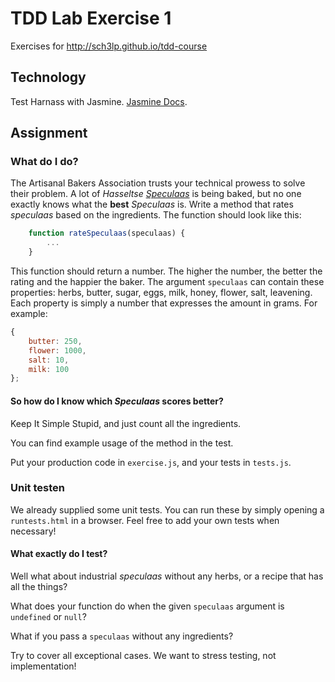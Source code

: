 # TDD Lab Exercise 1

Exercises for http://sch3lp.github.io/tdd-course

## Technology

Test Harnass with Jasmine. [Jasmine Docs](https://jasmine.github.io/).

## Assignment

### What do I do?

The Artisanal Bakers Association trusts your technical prowess to solve their problem. A lot of _Hasseltse [Speculaas](https://en.wikipedia.org/wiki/Speculaas)_ is being baked, but no one exactly knows what the **best** _Speculaas_ is. Write a method that rates _speculaas_ based on the ingredients. The function should look like this:

```javascript
	function rateSpeculaas(speculaas) {
		...
	}
```

This function should return a number. The higher the number, the better the rating and the happier the baker.
The argument `speculaas` can contain these properties:
herbs, butter, sugar, eggs, milk, honey, flower, salt, leavening. Each property is simply a number that expresses the amount in grams. For example:


```javascript
{
    butter: 250,
    flower: 1000,
    salt: 10,
    milk: 100
};
```

#### So how do I know which _Speculaas_ scores better?
Keep It Simple Stupid, and just count all the ingredients.

You can find example usage of the method in the test.

Put your production code in `exercise.js`, and your tests in `tests.js`.

### Unit testen

We already supplied some unit tests. You can run these by simply opening a `runtests.html` in a browser.
Feel free to add your own tests when necessary!

#### What exactly do I test?
Well what about industrial _speculaas_ without any herbs, or a recipe that has all the things?

What does your function do when the given `speculaas` argument is `undefined` or `null`?

What if you pass a `speculaas` without any ingredients?

Try to cover all exceptional cases. We want to stress testing, not implementation!
